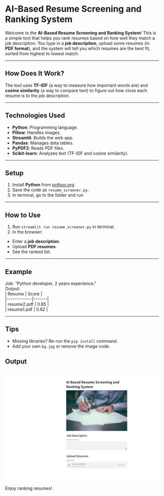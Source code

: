 # **AI-Based Resume Screening and Ranking System**

Welcome to the **AI-Based Resume Screening and Ranking System**! This is a simple tool that helps you rank resumes based on how well they match a job description. You type in a **job description**, upload some resumes (in **PDF format**), and the system will tell you which resumes are the best fit, sorted from highest to lowest match.

---

## **How Does It Work?**

The tool uses **TF-IDF** (a way to measure how important words are) and **cosine similarity** (a way to compare text) to figure out how close each resume is to the job description.

---

## **Technologies Used**
- **Python**: Programming language.
- **Pillow**: Handles images.
- **Streamlit**: Builds the web app.
- **Pandas**: Manages data tables.
- **PyPDF2**: Reads PDF files.
- **Scikit-learn**: Analyzes text (TF-IDF and cosine similarity).

---

## **Setup**
1. Install **Python** from [python.org](https://www.python.org/downloads/).
2. Save the code as `resume_screener.py`.
3. In terminal, go to the folder and run


---

## **How to Use**
1. Run `streamlit run resume_screener.py` in terminal.
2. In the browser:
- Enter a **job description**.
- Upload **PDF resumes**.
- See the ranked list.

---

## **Example**
Job: “Python developer, 2 years experience.”  
Output:  
| Resume      | Score |  
|-------------|-------|  
| resume2.pdf | 0.85  |  
| resume1.pdf | 0.62  |  

---

## **Tips**
- Missing libraries? Re-run the `pip install` command.
- Add your own `bg.jpg` or remove the image code.



## **Output**
![Screenshot of Resume Screener](https://github.com/ManiGaneshwari/AI_Based_Resume_Screening-and-Ranking-system/blob/main/Screenshot%20(61).png)

Enjoy ranking resumes!
